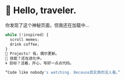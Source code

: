 
# 👋 Hello, traveler.

你发现了这个神秘页面，但我还在加载中…

```js
while (!inspired) {
  scroll memes;
  drink coffee;
}
🧩 Projects? 有，偶尔更新。
🧠 技能？还在进化中。
🌀 目标？活着，开心，写好一点点代码。

“Code like nobody's watching. Because其实真的没人看。”

